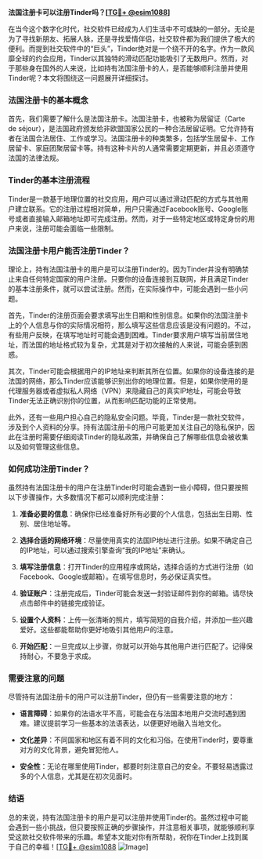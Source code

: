 **法国注册卡可以注册Tinder吗？[[TG💪+ @esim1088](https://t.me/s/esim1088)]**

在当今这个数字化时代，社交软件已经成为人们生活中不可或缺的一部分。无论是为了寻找新朋友、拓展人脉，还是寻找爱情伴侣，社交软件都为我们提供了极大的便利。而提到社交软件中的“巨头”，Tinder绝对是一个绕不开的名字。作为一款风靡全球的约会应用，Tinder以其独特的滑动匹配功能吸引了无数用户。然而，对于那些身在国外的人来说，比如持有法国注册卡的人，是否能够顺利注册并使用Tinder呢？本文将围绕这一问题展开详细探讨。

### 法国注册卡的基本概念

首先，我们需要了解什么是法国注册卡。法国注册卡，也被称为居留证（Carte de séjour），是法国政府颁发给非欧盟国家公民的一种合法居留证明。它允许持有者在法国合法居住、工作或学习。法国注册卡的种类繁多，包括学生居留卡、工作居留卡、家庭团聚居留卡等。持有这种卡片的人通常需要定期更新，并且必须遵守法国的法律法规。

### Tinder的基本注册流程

Tinder是一款基于地理位置的社交应用，用户可以通过滑动匹配的方式与其他用户建立联系。它的注册过程相对简单，用户只需通过Facebook账号、Google账号或者直接输入邮箱地址即可完成注册。然而，对于一些特定地区或特定身份的用户来说，注册可能会面临一些限制。

### 法国注册卡用户能否注册Tinder？

理论上，持有法国注册卡的用户是可以注册Tinder的。因为Tinder并没有明确禁止来自任何特定国家的用户注册。只要你的设备连接到互联网，并且满足Tinder的基本注册条件，就可以尝试注册。然而，在实际操作中，可能会遇到一些小问题。

首先，Tinder的注册页面会要求填写出生日期和性别信息。如果你的法国注册卡上的个人信息与你的实际情况相符，那么填写这些信息应该是没有问题的。不过，有些用户反映，在填写地址时可能会遇到困难。Tinder要求用户填写当前居住地址，而法国的地址格式较为复杂，尤其是对于初次接触的人来说，可能会感到困惑。

其次，Tinder可能会根据用户的IP地址来判断其所在位置。如果你的设备连接的是法国的网络，那么Tinder应该能够识别出你的地理位置。但是，如果你使用的是代理服务器或者虚拟私人网络（VPN）来隐藏自己的真实IP地址，可能会导致Tinder无法正确识别你的位置，从而影响匹配功能的正常使用。

此外，还有一些用户担心自己的隐私安全问题。毕竟，Tinder是一款社交软件，涉及到个人资料的分享。持有法国注册卡的用户可能更加关注自己的隐私保护，因此在注册时需要仔细阅读Tinder的隐私政策，并确保自己了解哪些信息会被收集以及如何管理这些信息。

### 如何成功注册Tinder？

虽然持有法国注册卡的用户在注册Tinder时可能会遇到一些小障碍，但只要按照以下步骤操作，大多数情况下都可以顺利完成注册：

1. **准备必要的信息**：确保你已经准备好所有必要的个人信息，包括出生日期、性别、居住地址等。
   
2. **选择合适的网络环境**：尽量使用真实的法国IP地址进行注册。如果不确定自己的IP地址，可以通过搜索引擎查询“我的IP地址”来确认。

3. **填写注册信息**：打开Tinder的应用程序或网站，选择合适的方式进行注册（如Facebook、Google或邮箱）。在填写信息时，务必保证真实性。

4. **验证账户**：注册完成后，Tinder可能会发送一封验证邮件到你的邮箱。请尽快点击邮件中的链接完成验证。

5. **设置个人资料**：上传一张清晰的照片，填写简短的自我介绍，并添加一些兴趣爱好。这些都能帮助你更好地吸引其他用户的注意。

6. **开始匹配**：一旦完成以上步骤，你就可以开始与其他用户进行匹配了。记得保持耐心，不要急于求成。

### 需要注意的问题

尽管持有法国注册卡的用户可以注册Tinder，但仍有一些需要注意的地方：

- **语言障碍**：如果你的法语水平不高，可能会在与法国本地用户交流时遇到困难。建议提前学习一些基本的法语表达，以便更好地融入当地文化。
  
- **文化差异**：不同国家和地区有着不同的文化和习俗。在使用Tinder时，要尊重对方的文化背景，避免冒犯他人。

- **安全性**：无论在哪里使用Tinder，都要时刻注意自己的安全。不要轻易透露过多的个人信息，尤其是在初次见面时。

### 结语

总的来说，持有法国注册卡的用户是可以注册并使用Tinder的。虽然过程中可能会遇到一些小挑战，但只要按照正确的步骤操作，并注意相关事项，就能够顺利享受这款社交软件带来的乐趣。希望本文能对你有所帮助，祝你在Tinder上找到属于自己的幸福！[[TG💪+ @esim1088](https://t.me/s/esim1088) ![Image](https://i.postimg.cc/4NQfJmqS/Snipaste-2025-05-13-00-14-12.png)]